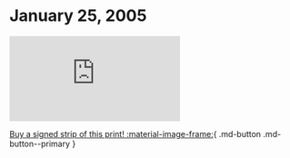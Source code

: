 # January 25, 2005

![](https://www.achewood.com/comic.php?date=01252005)

[Buy a signed strip of this print! :material-image-frame:](https://achewood-holiday-pop-up.myshopify.com/products/strip#01282005){ .md-button .md-button--primary }
